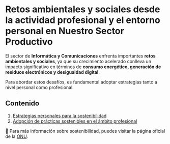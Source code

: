 # **Retos ambientales y sociales desde la actividad profesional y el entorno personal en Nuestro Sector Productivo**

El sector de **Informática y Comunicaciones** enfrenta importantes **retos ambientales y sociales**, ya que su crecimiento acelerado conlleva un impacto significativo en términos de **consumo energético, generación de residuos electrónicos y desigualdad digital**.

Para abordar estos desafíos, es fundamental adoptar estrategias tanto a nivel personal como profesional.

## **Contenido**
1. [Estrategias personales para la sostenibilidad](3.1_EstrategiasPersonales_Camacho.md)
2. [Adopción de prácticas sostenibles en el ámbito profesional](3.2_PracticasProfesionales_Camacho.md)

📌 Para más información sobre sostenibilidad, puedes visitar la página oficial de la [ONU](https://www.un.org/sustainabledevelopment/es/).
